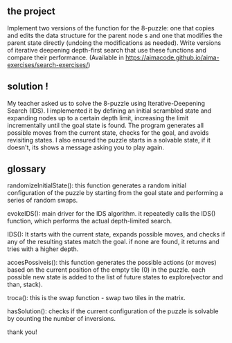 ## the project
Implement two versions of the function for the 8-puzzle: one that copies and edits the data structure for the parent node s and one that modifies the parent state directly (undoing the modifications as needed). Write versions of iterative deepening depth-first search that use these functions and compare their performance.
(Available in https://aimacode.github.io/aima-exercises/search-exercises/)

## solution !
My teacher asked us to solve the 8-puzzle using Iterative-Deepening Search (IDS). I implemented it by defining an initial scrambled state and expanding nodes up to a certain depth limit, increasing the limit incrementally until the goal state is found. The program generates all possible moves from the current state, checks for the goal, and avoids revisiting states. I also ensured the puzzle starts in a solvable state, if it doesn't, its shows a message asking you to play again.

## glossary
randomizeInitialState(): this function generates a random initial configuration of the puzzle by starting from the goal state and performing a series of random swaps.

evokeIDS(): main driver for the IDS algorithm. it repeatedly calls the IDS() function, which performs the actual depth-limited search.

IDS(): It starts with the current state, expands possible moves, and checks if any of the resulting states match the goal. if none are found, it returns and tries with a higher depth.

acoesPossiveis(): this function generates the possible actions (or moves) based on the current position of the empty tile (0) in the puzzle. each possible new state is added to the list of future states to explore(vector and than, stack).

troca(): this is the swap function - swap two tiles in the matrix.

hasSolution(): checks if the current configuration of the puzzle is solvable by counting the number of inversions.

thank you! 
